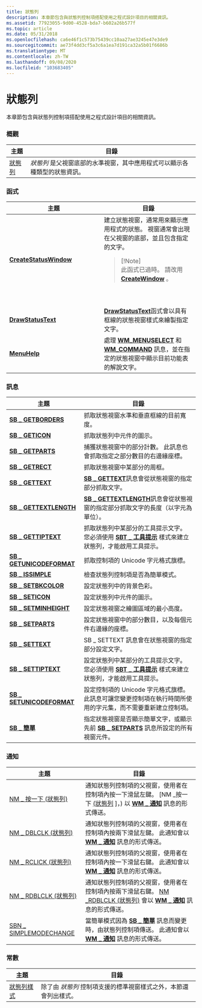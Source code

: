 ```yaml
---
title: 狀態列
description: 本章節包含與狀態列控制項搭配使用之程式設計項目的相關資訊。
ms.assetid: 77923055-9d00-4528-bda7-b602a26b577f
ms.topic: article
ms.date: 05/31/2018
ms.openlocfilehash: ca6e46f1c573b75439cc10aa27ae3245e47e3de9
ms.sourcegitcommit: ae73f4dd3cf5a3c6a1ea7d191ca32a5b01f6686b
ms.translationtype: MT
ms.contentlocale: zh-TW
ms.lasthandoff: 09/08/2020
ms.locfileid: "103683405"
---
```

# <a name="status-bar"></a>狀態列

本章節包含與狀態列控制項搭配使用之程式設計項目的相關資訊。

### <a name="overviews"></a>概觀



| 主題                          | 目錄                                                                                                                                                   |
|--------------------------------|------------------------------------------------------------------------------------------------------------------------------------------------------------|
| [狀態列](status-bars.md) | *狀態列* 是父視窗底部的水準視窗，其中應用程式可以顯示各種類型的狀態資訊。<br/> |



 

### <a name="functions"></a>函式



<table>
<colgroup>
<col style="width: 50%" />
<col style="width: 50%" />
</colgroup>
<thead>
<tr class="header">
<th>主題</th>
<th>目錄</th>
</tr>
</thead>
<tbody>
<tr class="odd">
<td><a href="/windows/desktop/api/Commctrl/nf-commctrl-createstatuswindowa"><strong>CreateStatusWindow</strong></a></td>
<td>建立狀態視窗，通常用來顯示應用程式的狀態。 視窗通常會出現在父視窗的底部，並且包含指定的文字。
<blockquote>
[!Note]<br />
此函式已過時。 請改用 <a href="/windows/desktop/api/winuser/nf-winuser-createwindowa"><strong>CreateWindow</strong></a> 。
</blockquote>
<br/> <br/></td>
</tr>
<tr class="even">
<td><a href="/windows/desktop/api/Commctrl/nf-commctrl-drawstatustexta"><strong>DrawStatusText</strong></a></td>
<td><a href="/windows/desktop/api/Commctrl/nf-commctrl-drawstatustexta"><strong>DrawStatusText</strong></a>函式會以具有框線的狀態視窗樣式來繪製指定文字。<br/></td>
</tr>
<tr class="odd">
<td><a href="/windows/desktop/api/Commctrl/nf-commctrl-menuhelp"><strong>MenuHelp</strong></a></td>
<td>處理 <a href="/windows/desktop/menurc/wm-menuselect"><strong>WM_MENUSELECT</strong></a> 和 <a href="/windows/desktop/menurc/wm-command"><strong>WM_COMMAND</strong></a> 訊息，並在指定的狀態視窗中顯示目前功能表的解說文字。<br/></td>
</tr>
</tbody>
</table>



 

### <a name="messages"></a>訊息



| 主題                                               | 目錄                                                                                                                                                                                             |
|-----------------------------------------------------|------------------------------------------------------------------------------------------------------------------------------------------------------------------------------------------------------|
| [**SB \_ GETBORDERS**](sb-getborders.md)             | 抓取狀態視窗水準和垂直框線的目前寬度。 <br/>                                                                                                  |
| [**SB \_ GETICON**](sb-geticon.md)                   | 抓取狀態列中元件的圖示。 <br/>                                                                                                                                           |
| [**SB \_ GETPARTS**](sb-getparts.md)                 | 捕獲狀態視窗中的部分計數。 此訊息也會抓取指定之部分數目的右邊緣座標。 <br/>                                         |
| [**SB \_ GETRECT**](sb-getrect.md)                   | 抓取狀態視窗中某部分的周框。 <br/>                                                                                                                           |
| [**SB \_ GETTEXT**](sb-gettext.md)                   | [**SB \_ GETTEXT**](sb-gettext.md)訊息會從狀態視窗的指定部分抓取文字。 <br/>                                                                             |
| [**SB \_ GETTEXTLENGTH**](sb-gettextlength.md)       | [**SB \_ GETTEXTLENGTH**](sb-gettextlength.md)訊息會從狀態視窗的指定部分抓取文字的長度（以字元為單位）。 <br/>                                   |
| [**SB \_ GETTIPTEXT**](sb-gettiptext.md)             | 抓取狀態列中某部分的工具提示文字。 您必須使用 [**SBT \_ 工具提示**](status-bar-styles.md) 樣式來建立狀態列，才能啟用工具提示。 <br/>         |
| [**SB \_ GETUNICODEFORMAT**](sb-getunicodeformat.md) | 抓取控制項的 Unicode 字元格式旗標。 <br/>                                                                                                                             |
| [**SB \_ ISSIMPLE**](sb-issimple.md)                 | 檢查狀態列控制項是否為簡單模式。 <br/>                                                                                                                        |
| [**SB \_ SETBKCOLOR**](sb-setbkcolor.md)             | 設定狀態列中的背景色彩。 <br/>                                                                                                                                               |
| [**SB \_ SETICON**](sb-seticon.md)                   | 設定狀態列中元件的圖示。 <br/>                                                                                                                                                |
| [**SB \_ SETMINHEIGHT**](sb-setminheight.md)         | 設定狀態視窗之繪圖區域的最小高度。 <br/>                                                                                                                               |
| [**SB \_ SETPARTS**](sb-setparts.md)                 | 設定狀態視窗中的部分數目，以及每個元件右邊緣的座標。 <br/>                                                                                           |
| [**SB \_ SETTEXT**](sb-settext.md)                   | SB \_ SETTEXT 訊息會在狀態視窗的指定部分設定文字。<br/>                                                                                                           |
| [**SB \_ SETTIPTEXT**](sb-settiptext.md)             | 設定狀態列中某部分的工具提示文字。 您必須使用 [**SBT \_ 工具提示**](status-bar-styles.md) 樣式來建立狀態列，才能啟用工具提示。<br/>        |
| [**SB \_ SETUNICODEFORMAT**](sb-setunicodeformat.md) | 設定控制項的 Unicode 字元格式旗標。 此訊息可讓您變更控制項在執行時間所使用的字元集，而不需要重新建立控制項。 <br/> |
| [**SB \_ 簡單**](sb-simple.md)                     | 指定狀態視窗是否顯示簡單文字，或顯示先前 [**SB \_ SETPARTS**](sb-setparts.md) 訊息所設定的所有視窗元件。 <br/>                                       |



 

### <a name="notifications"></a>通知



| 主題                                                 | 目錄                                                                                                                                                                                                                                                           |
|-------------------------------------------------------|--------------------------------------------------------------------------------------------------------------------------------------------------------------------------------------------------------------------------------------------------------------------|
| [NM \_ 按一下 (狀態列) ](nm-click-status-bar.md)     | 通知狀態列控制項的父視窗，使用者在控制項內按一下滑鼠左鍵。 [NM \_按一下 [ (狀態列](nm-click-status-bar.md) ]，) 以 [**WM \_ 通知**](wm-notify.md) 訊息的形式傳送。<br/>              |
| [NM \_ DBLCLK (狀態列) ](nm-dblclk-status-bar.md)   | 通知狀態列控制項的父視窗，使用者在控制項內按兩下滑鼠左鍵。 此通知會以 [**WM \_ 通知**](wm-notify.md) 訊息的形式傳送。<br/>                                       |
| [NM \_ RCLICK (狀態列) ](nm-rclick-status-bar.md)   | 通知狀態列控制項的父視窗，使用者在控制項內按一下滑鼠右鍵。 此通知會以 [**WM \_ 通知**](wm-notify.md) 訊息的形式傳送。<br/>                                             |
| [NM \_ RDBLCLK (狀態列) ](nm-rdblclk-status-bar.md) | 通知狀態列控制項的父視窗，使用者在控制項內按兩下滑鼠右鍵。 [NM \_RDBLCLK (狀態列)](nm-rdblclk-status-bar.md) 會以 [**WM \_ 通知**](wm-notify.md) 訊息的形式傳送。<br/> |
| [SBN \_ SIMPLEMODECHANGE](sbn-simplemodechange.md)     | 當簡單模式因為 [**SB \_ 簡單**](sb-simple.md) 訊息而變更時，由狀態列控制項傳送。 此通知會以 [**WM \_ 通知**](wm-notify.md) 訊息的形式傳送。 <br/>                                                        |



 

### <a name="constants"></a>常數



| 主題                                      | 目錄                                                                                                              |
|--------------------------------------------|-----------------------------------------------------------------------------------------------------------------------|
| [狀態列樣式](status-bar-styles.md) | 除了由 *狀態列* 控制項支援的標準視窗樣式之外，本節還會列出樣式。 <br/> |



 

 

